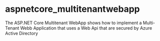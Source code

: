 # aspnetcore_multitenantwebapp
The ASP.NET Core Multitenant WebApp shows how to implement a Multi-Tenant Webb Application that uses a Web Api that are secured by Azure Active Directory
